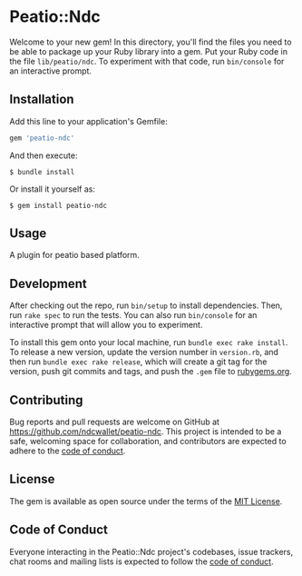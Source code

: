 # Peatio::Ndc

Welcome to your new gem! In this directory, you'll find the files you need to be able to package up your Ruby library into a gem. Put your Ruby code in the file `lib/peatio/ndc`. To experiment with that code, run `bin/console` for an interactive prompt.



## Installation

Add this line to your application's Gemfile:

```ruby
gem 'peatio-ndc'
```

And then execute:

    $ bundle install

Or install it yourself as:

    $ gem install peatio-ndc

## Usage

A plugin for peatio based platform.

## Development

After checking out the repo, run `bin/setup` to install dependencies. Then, run `rake spec` to run the tests. You can also run `bin/console` for an interactive prompt that will allow you to experiment.

To install this gem onto your local machine, run `bundle exec rake install`. To release a new version, update the version number in `version.rb`, and then run `bundle exec rake release`, which will create a git tag for the version, push git commits and tags, and push the `.gem` file to [rubygems.org](https://rubygems.org).

## Contributing

Bug reports and pull requests are welcome on GitHub at https://github.com/ndcwallet/peatio-ndc. This project is intended to be a safe, welcoming space for collaboration, and contributors are expected to adhere to the [code of conduct](https://github.com/ndcwallet/peatio-ndc/blob/master/CODE_OF_CONDUCT.md).


## License

The gem is available as open source under the terms of the [MIT License](https://opensource.org/licenses/MIT).

## Code of Conduct

Everyone interacting in the Peatio::Ndc project's codebases, issue trackers, chat rooms and mailing lists is expected to follow the [code of conduct](https://github.com/ndcwallet/peatio-ndc/blob/master/CODE_OF_CONDUCT.md).
